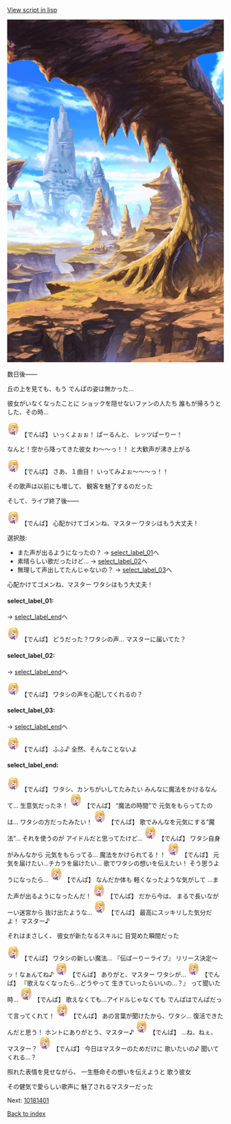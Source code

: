 [View script in lisp](../scripts/10181303.txt)

![wild.png](../images/backgrounds/wild.png)

数日後——

丘の上を見ても、もう
でんぱの姿は無かった…

彼女がいなくなったことに
ショックを隠せないファンの人たち
誰もが帰ろうとした、その時…

<img src="../images/units/101811.png" alt="101811.png" height="34"/>
【でんぱ】
いっくよぉぉ！
ぱーるんと、
レッツぱーりー！

なんと！空から降ってきた彼女
わ〜〜っ！！
と大歓声が沸き上がる

<img src="../images/units/101811.png" alt="101811.png" height="34"/>
【でんぱ】
さあ、１曲目！
いってみよぉ〜〜〜っ！！

その歌声は以前にも増して、
観客を魅了するのだった

そして、ライブ終了後——

<img src="../images/units/101811.png" alt="101811.png" height="34"/>
【でんぱ】
心配かけてゴメンね、マスター
ワタシはもう大丈夫！

選択肢:
- また声が出るようになったの？ → [select_label_01](#select_label_01)へ
- 素晴らしい歌だったけど… → [select_label_02](#select_label_02)へ
- 無理して声出してたんじゃないの？ → [select_label_03](#select_label_03)へ

心配かけてゴメンね、マスター
ワタシはもう大丈夫！

#### select_label_01:
 → [select_label_end](#select_label_end)へ

<img src="../images/units/101811.png" alt="101811.png" height="34"/>
【でんぱ】
どうだった？ワタシの声…
マスターに届いてた？

#### select_label_02:
 → [select_label_end](#select_label_end)へ

<img src="../images/units/101811.png" alt="101811.png" height="34"/>
【でんぱ】
ワタシの声を心配してくれるの？

#### select_label_03:
 → [select_label_end](#select_label_end)へ

<img src="../images/units/101811.png" alt="101811.png" height="34"/>
【でんぱ】
ふふ♪
全然、そんなことないよ

#### select_label_end:

<img src="../images/units/101811.png" alt="101811.png" height="34"/>
【でんぱ】
ワタシ、カンちがいしてたみたい
みんなに魔法をかけるなんて…
生意気だったネ！

<img src="../images/units/101811.png" alt="101811.png" height="34"/>
【でんぱ】
“魔法の時間”で
元気をもらってたのは…
ワタシの方だったみたい！

<img src="../images/units/101811.png" alt="101811.png" height="34"/>
【でんぱ】
歌でみんなを元気にする“魔法”…
それを使うのが
アイドルだと思ってたけど…

<img src="../images/units/101811.png" alt="101811.png" height="34"/>
【でんぱ】
ワタシ自身がみんなから
元気をもらってる…
魔法をかけられてる！！

<img src="../images/units/101811.png" alt="101811.png" height="34"/>
【でんぱ】
元気を届けたい…チカラを届けたい…
歌でワタシの想いを伝えたい！
そう思うようになったら…

<img src="../images/units/101811.png" alt="101811.png" height="34"/>
【でんぱ】
なんだか体も
軽くなったような気がして
…また声が出るようになったんだ！

<img src="../images/units/101811.png" alt="101811.png" height="34"/>
【でんぱ】
だから今は、
まるで長いながーい迷宮から
抜け出たような…

<img src="../images/units/101811.png" alt="101811.png" height="34"/>
【でんぱ】
最高にスッキリした気分だよ！
マスター♪

それはまさしく、
彼女が新たなるスキルに
目覚めた瞬間だった

<img src="../images/units/101811.png" alt="101811.png" height="34"/>
【でんぱ】
ワタシの新しい魔法…
『伝ぱーりーライブ』
リリース決定〜ッ！なぁんてね♪

<img src="../images/units/101811.png" alt="101811.png" height="34"/>
【でんぱ】
ありがと、マスター
ワタシが…

<img src="../images/units/101811.png" alt="101811.png" height="34"/>
【でんぱ】
『歌えなくなったら…どうやって
生きていったらいいの…？』
って聞いた時…

<img src="../images/units/101811.png" alt="101811.png" height="34"/>
【でんぱ】
歌えなくても…アイドルじゃなくても
でんぱはでんぱだって言ってくれて！

<img src="../images/units/101811.png" alt="101811.png" height="34"/>
【でんぱ】
あの言葉が聞けたから、ワタシ…
復活できたんだと思う！
ホントにありがとう、マスター♪

<img src="../images/units/101811.png" alt="101811.png" height="34"/>
【でんぱ】
…ね、ねぇ、
マスター？

<img src="../images/units/101811.png" alt="101811.png" height="34"/>
【でんぱ】
今日はマスターのためだけに
歌いたいの♪
聞いてくれる…？

照れた表情を見せながら、
一生懸命その想いを伝えようと
歌う彼女

その健気で愛らしい歌声に
魅了されるマスターだった


Next: [10181401](10181401.md)

[Back to index](index.md)
